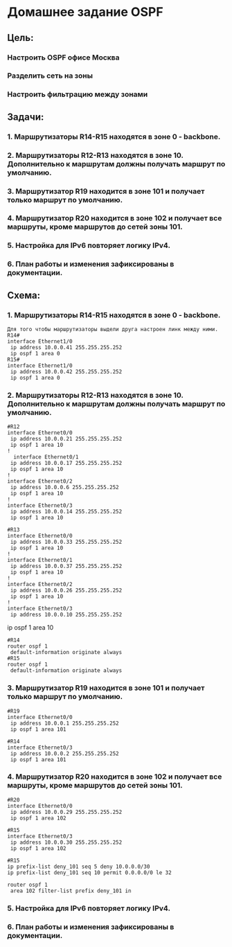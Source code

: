     
# Домашнее задание OSPF
## Цель:
### Настроить OSPF офисе Москва
### Разделить сеть на зоны
### Настроить фильтрацию между зонами

## Задачи:
### 1.	Маршрутизаторы R14-R15 находятся в зоне 0 - backbone.
### 2.	Маршрутизаторы R12-R13 находятся в зоне 10. Дополнительно к маршрутам должны получать маршрут по умолчанию.
### 3.	Маршрутизатор R19 находится в зоне 101 и получает только маршрут по умолчанию.
### 4.	Маршрутизатор R20 находится в зоне 102 и получает все маршруты, кроме маршрутов до сетей зоны 101.
### 5.	Настройка для IPv6 повторяет логику IPv4.
### 6.	План работы и изменения зафиксированы в документации.

## Схема:

### 1.	Маршрутизаторы R14-R15 находятся в зоне 0 - backbone.
    Для того чтобы маршрутизаторы выдели друга настроен линк между ними.
    R14#
    interface Ethernet1/0
     ip address 10.0.0.41 255.255.255.252
     ip ospf 1 area 0
    R15#
    interface Ethernet1/0
     ip address 10.0.0.42 255.255.255.252
     ip ospf 1 area 0



### 2.	Маршрутизаторы R12-R13 находятся в зоне 10. Дополнительно к маршрутам должны получать маршрут по умолчанию.

    #R12
    interface Ethernet0/0
     ip address 10.0.0.21 255.255.255.252
     ip ospf 1 area 10
    !
      interface Ethernet0/1
     ip address 10.0.0.17 255.255.255.252
     ip ospf 1 area 10
    !
    interface Ethernet0/2
     ip address 10.0.0.6 255.255.255.252
     ip ospf 1 area 10
    !
    interface Ethernet0/3
     ip address 10.0.0.14 255.255.255.252
     ip ospf 1 area 10

    #R13
    interface Ethernet0/0
     ip address 10.0.0.33 255.255.255.252
     ip ospf 1 area 10
    !
    interface Ethernet0/1
     ip address 10.0.0.37 255.255.255.252
     ip ospf 1 area 10
    !
    interface Ethernet0/2
     ip address 10.0.0.26 255.255.255.252
     ip ospf 1 area 10
    !
    interface Ethernet0/3
     ip address 10.0.0.10 255.255.255.252
 ip ospf 1 area 10

    #R14
    router ospf 1
     default-information originate always
    #R15
    router ospf 1
     default-information originate always

### 3.	Маршрутизатор R19 находится в зоне 101 и получает только маршрут по умолчанию.

    #R19
    interface Ethernet0/0
     ip address 10.0.0.1 255.255.255.252
     ip ospf 1 area 101

    #R14
    interface Ethernet0/3
     ip address 10.0.0.2 255.255.255.252
     ip ospf 1 area 101

### 4.	Маршрутизатор R20 находится в зоне 102 и получает все маршруты, кроме маршрутов до сетей зоны 101.

    #R20
    interface Ethernet0/0
     ip address 10.0.0.29 255.255.255.252
     ip ospf 1 area 102

    #R15
    interface Ethernet0/3
     ip address 10.0.0.30 255.255.255.252
     ip ospf 1 area 102

    #R15
    ip prefix-list deny_101 seq 5 deny 10.0.0.0/30
    ip prefix-list deny_101 seq 10 permit 0.0.0.0/0 le 32

    router ospf 1
     area 102 filter-list prefix deny_101 in

### 5.	Настройка для IPv6 повторяет логику IPv4.
### 6.	План работы и изменения зафиксированы в документации.
